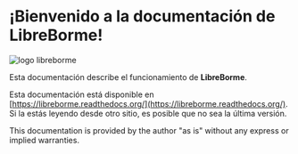 # ¡Bienvenido a la documentación de LibreBorme!

![logo libreborme](https://raw.githubusercontent.com/PabloCastellano/libreborme/master/libreborme/static/libreborme_logo.png)

Esta documentación describe el funcionamiento de **LibreBorme**.

Esta documentación está disponible en [https://libreborme.readthedocs.org/](https://libreborme.readthedocs.org/). Si la estás leyendo desde otro sitio, es posible que no sea la última versión.

This documentation is provided by the author "as is" without any express or implied warranties.

